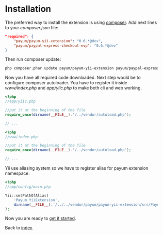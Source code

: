 # Installation

The preferred way to install the extension is using [composer](http://getcomposer.org/).
Add next lines to your _composer.json_ file:

```json
"required": {
    "payum/payum-yii-extension": "0.6.*@dev",
    "payum/paypal-express-checkout-nvp": "0.6.*@dev"
}
```

Then run composer update:

```bash
php composer.phar update payum/payum-yii-extension payum/paypal-express-checkout-nvp
```

Now you have all required code downloaded.
Next step would be to configure composer autoloader.
You have to register it inside _www/index.php_ and _app/yiic.php_ to make both cli and web working.

```php
<?php
//app/yiic.php

//put it at the beginning of the file
require_once(dirname(__FILE__).'/../vendor/autoload.php');

// ...
```

```php
<?php
//www/index.php

//put it at the beginning of the file
require_once(dirname(__FILE__).'/../vendor/autoload.php');

// ...
```

Yii use aliasing system so we have to register alias for payum extension namespace:

```php
<?php
//app/config/main.php

Yii::setPathOfAlias(
    'Payum.YiiExtension',
    dirname(__FILE__).'/../../vendor/payum/payum-yii-extension/src/Payum/YiiExtension'
);
```

Now you are ready to [get it started](get-it-started.md).

Back to [index](index.md).